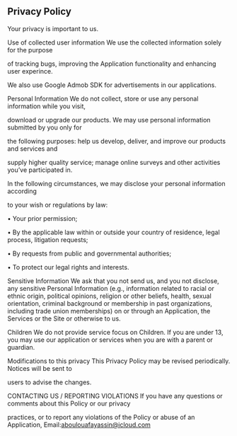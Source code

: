 ## Privacy Policy

Your privacy is important to us.

Use of collected user information We use the collected information solely for the purpose

of tracking bugs, improving the Application functionality and enhancing user experince.

We also use Google Admob SDK for advertisements in our applications.

Personal Information We do not collect, store or use any personal information while you visit,

download or upgrade our products. We may use personal information submitted by you only for

the following purposes: help us develop, deliver, and improve our products and services and

supply higher quality service; manage online surveys and other activities you’ve participated in.

In the following circumstances, we may disclose your personal information according

to your wish or regulations by law:

• Your prior permission;

• By the applicable law within or outside your country of residence, legal process, litigation requests;

• By requests from public and governmental authorities;

• To protect our legal rights and interests.

Sensitive Information We ask that you not send us, and you not disclose, any sensitive Personal Information (e.g., information related to racial or ethnic origin, political opinions, religion or other beliefs, health, sexual orientation, criminal background or membership in past organizations, including trade union memberships) on or through an Application, the Services or the Site or otherwise to us.

Children We do not provide service focus on Children. If you are under 13, you may use our application or services when you are with a parent or guardian.

Modifications to this privacy This Privacy Policy may be revised periodically. Notices will be sent to

users to advise the changes.

CONTACTING US / REPORTING VIOLATIONS If you have any questions or comments about this Policy or our privacy

practices, or to report any violations of the Policy or abuse of an Application, Email:aboulouafayassin@icloud.com
